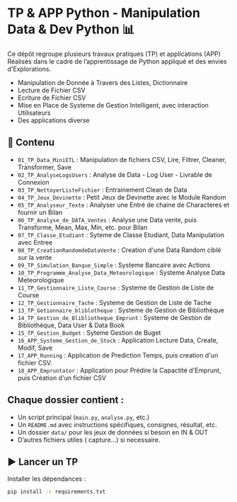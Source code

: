 # TP & APP Python - Manipulation Data & Dev Python 📊

Ce dépôt regroupe plusieurs travaux pratiques (TP) et applications (APP) 
Réalisés dans le cadre de l’apprentissage de Python appliqué et des envies d'Explorations.


- Manipulation de Donnée à Travers des Listes, Dictionnaire
- Lecture de Fichier CSV
- Ecriture de Fichier CSV
- Mise en Place de Systeme de Gestion Intelligent, avec interaction Utilisateurs 
- Des applications diverse 

## 📁 Contenu

- `01_TP_Data_MiniETL` : Manipulation de fichiers CSV, Lire, Filtrer, Cleaner, Transformer, Save
- `02_TP_AnalyseLogsUsers` : Analyse de Data - Log User - Livrable de Connexion
- `03_TP_NettoyerListeFichier` : Entrainement Clean de Data
- `04_TP_Jeux_Devinette` : Petit Jeux de Devinette avec le Module Random
- `05_TP_Analyseur_Texte` : Analyser une Entré de chaine de Characteres et fournir un Bilan
- `06_TP_Analyse_de_DATA_Ventes` : Analyse une Data vente, puis Transforme, Mean, Max, Min, etc. pour Bilan
- `07_TP_Classe_Etudiant` : Syteme de Classe Etudiant, Data Manipulation avec Entree
- `08_TP_CreationRandomdeDataVente` : Creation d'une Data Random ciblé sur la vente
- `09_TP_Simulation_Banque_Simple` : Systeme Bancaire avec Actions
- `10_TP_Programme_Analyse_Data_Meteorologique` : Systeme Analyse Data Meteorologique 
- `11_TP_Gestionnaire_Liste_Course` : Systeme de Gestion de Liste de Course
- `12_TP_Gestionnaire_Tache` : Systeme de Gestion de Liste de Tache
- `13_TP_Getionnaire_bliblotheque` : Systeme de Gestion de Bibliothèque
- `14_TP_Gestion_de_Blibliotheque_Emprunt` : Systeme de Gestion de Bibliothèque, Data User & Data Book
- `15_TP_Gestion_Budget` : Syteme Gestion de Buget
- `16_APP_Systeme_Gestion_de_Stock` : Application Lecture Data, Create, Modif, Save
- `17_APP_Running` : Application de Prediction Temps, puis creation d'un fichier CSV.
- `18_APP_Empruntator` : Application pour Prédire la Capactité d'Emprunt, puis Création d'un fichier CSV


## Chaque dossier contient :
- Un script principal (`main.py`, `analyse.py`, etc.)
- Un `README.md` avec instructions spécifiques, consignes, résultat, etc.
- Un dossier `data/` pour les jeux de données si besoin en IN & OUT
- D’autres fichiers utiles ( capture...) si necessaire.


## ▶️ Lancer un TP

Installer les dépendances :

```bash
pip install -r requirements.txt
